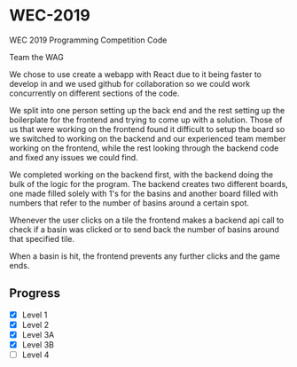 # WEC-2019
WEC 2019 Programming Competition Code

Team the WAG

We chose to use create a webapp with React due to it being faster to develop in and we used github for collaboration so we could work concurrently on different sections of the code.

We split into one person setting up the back end and the rest setting up the boilerplate for the frontend and trying to come up with a solution. Those of us that were working on the frontend found it difficult to setup the board so we switched to working on the backend and our experienced team member working on the frontend, while the rest looking through the backend code and fixed any issues we could find.

We completed working on the backend first, with the backend doing the bulk of the logic for the program. The backend creates two different boards, one made filled solely with 1's for the basins and another board filled with numbers that refer to the number of basins around a certain spot.

Whenever the user clicks on a tile the frontend makes a backend api call to check if a basin was clicked or to send back the number of basins around that specified tile.

When a basin is hit, the frontend prevents any further clicks and the game ends.

## Progress
- [x] Level 1
- [x] Level 2
- [x] Level 3A
- [x] Level 3B
- [ ] Level 4
